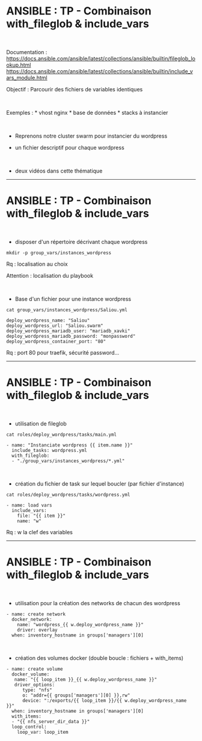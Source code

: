 

# ANSIBLE : TP - Combinaison with_fileglob & include_vars


<br>

Documentation :
https://docs.ansible.com/ansible/latest/collections/ansible/builtin/fileglob_lookup.html
https://docs.ansible.com/ansible/latest/collections/ansible/builtin/include_vars_module.html

Objectif : Parcourir des fichiers de variables identiques

<br>

Exemples :
	* vhost nginx
	* base de données
	* stacks à instancier

<br>

* Reprenons notre cluster swarm pour instancier du wordpress

* un fichier descriptif pour chaque wordpress

<br>

* deux vidéos dans cette thématique

--------------------------------------------------------------------------------------------------------------

# ANSIBLE : TP - Combinaison with_fileglob & include_vars


<br>

* disposer d'un répertoire décrivant chaque wordpress

```
mkdir -p group_vars/instances_wordpress
```

Rq : localisation au choix 

Attention : localisation du playbook

<br>

* Base d'un fichier pour une instance wordpress

```
cat group_vars/instances_wordpress/Saliou.yml

deploy_wordpress_name: "Saliou"
deploy_wordpress_url: "Saliou.swarm"
deploy_wordpress_mariadb_user: "mariadb_xavki"
deploy_wordpress_mariadb_password: "monpassword"
deploy_wordpress_container_port: "80"
```

Rq : port 80 pour traefik, sécurité password...

--------------------------------------------------------------------------------------------------------------

# ANSIBLE : TP - Combinaison with_fileglob & include_vars

<br>

* utilisation de fileglob

```
cat roles/deploy_wordpress/tasks/main.yml

- name: "Instanciate wordpress {{ item.name }}"
  include_tasks: wordpress.yml
  with_fileglob:
  - "./group_vars/instances_wordpress/*.yml"
```

<br>

* création du fichier de task sur lequel boucler (par fichier d'instance)

```
cat roles/deploy_wordpress/tasks/wordpress.yml

- name: load vars
  include_vars: 
    file: "{{ item }}"
    name: "w"
```

Rq : w la clef des variables

--------------------------------------------------------------------------------------------------------------

# ANSIBLE : TP - Combinaison with_fileglob & include_vars

<br>

* utilisation pour la création des networks de chacun des wordpress

```
- name: create network
  docker_network:
    name: "wordpress_{{ w.deploy_wordpress_name }}"
    driver: overlay
  when: inventory_hostname in groups['managers'][0]
```

<br>

* création des volumes docker (double boucle : fichiers + with_items)

```
- name: create volume
  docker_volume:
   name: "{{ loop_item }}_{{ w.deploy_wordpress_name }}"
   driver_options:
      type: "nfs"
      o: "addr={{ groups['managers'][0] }},rw"
      device: ":/exports/{{ loop_item }}/{{ w.deploy_wordpress_name }}"
  when: inventory_hostname in groups['managers'][0]
  with_items:
  - "{{ nfs_server_dir_data }}"
  loop_control:
    loop_var: loop_item
```



